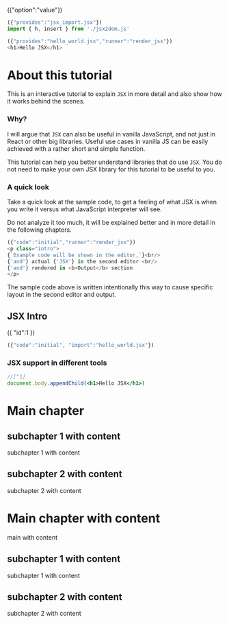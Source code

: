 ({"option":"value"})
```typescript
({"provides":"jsx_import.jsx"})
import { h, insert } from './jsx2dom.js'
```

```typescript
({"provides":"hello_world.jsx","runner":"render_jsx"})
<h1>Hello JSX</h1>
```


# About this tutorial

This is an interactive tutorial to explain `JSX` in more detail and also show how it works behind the scenes.

### Why?
I will argue that `JSX` can also be useful in vanilla JavaScript, and not just in React or other big libraries. Useful use cases in vanilla JS can be easily achieved with a rather short and simple function.

This tutorial can help you better understand libraries that do use `JSX`. You do not need to make your own JSX library for this tutorial to be useful to you.

### A quick look

Take a quick look at the sample code, to get a feeling of what JSX is when you write it versus what JavaScript interpreter will see.

Do not analyze it too much, it will be explained better and in more detail in the following chapters.

```typescript
({"code":"initial","runner":"render_jsx"})
<p class="intro">
{`Example code will be shown in the editor,`}<br/>
{'and'} actual {'JSX'} in the second editor <br/>
{'and'} rendered in <b>Output</b> section
</p>
```
The sample code above is written intentionally this way to cause specific layout in the second editor and output.



## JSX Intro

({
  "id":1
})

```typescript
({"code":"initial", "import":"hello_world.jsx"})
```


### JSX support in different tools

```jsx
//[^1]
document.body.appendChild(<h1>Hello JSX</h1>)
```

[^1]: comment


# Main chapter

## subchapter 1 with content

subchapter 1 with content

## subchapter 2 with content

subchapter 2 with content


# Main chapter with content

main with content

## subchapter 1 with content

subchapter 1 with content

## subchapter 2 with content

subchapter 2 with content
